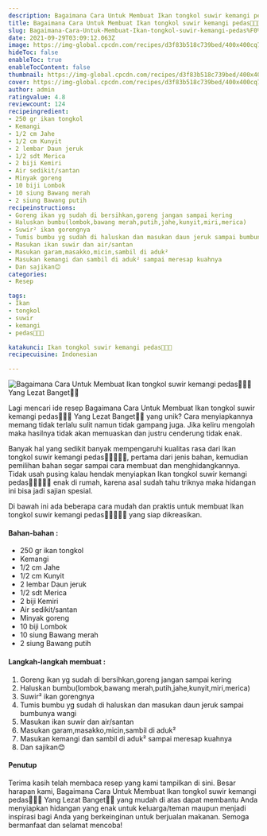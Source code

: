 ```yaml
---
description: Bagaimana Cara Untuk Membuat Ikan tongkol suwir kemangi pedas🤤🤤🤤 Yang Lezat Banget"
title: Bagaimana Cara Untuk Membuat Ikan tongkol suwir kemangi pedas🤤🤤🤤 Yang Lezat Banget
slug: Bagaimana-Cara-Untuk-Membuat-Ikan-tongkol-suwir-kemangi-pedas%F0%9F%A4%A4%F0%9F%A4%A4%F0%9F%A4%A4-Yang-Lezat-Banget
date: 2021-09-29T03:09:12.063Z
image: https://img-global.cpcdn.com/recipes/d3f83b518c739bed/400x400cq70/photo.jpg
hideToc: false
enableToc: true
enableTocContent: false
thumbnail: https://img-global.cpcdn.com/recipes/d3f83b518c739bed/400x400cq70/photo.jpg
cover: https://img-global.cpcdn.com/recipes/d3f83b518c739bed/400x400cq70/photo.jpg
author: admin
ratingvalue: 4.8
reviewcount: 124
recipeingredient:
- 250 gr ikan tongkol
- Kemangi
- 1/2 cm Jahe
- 1/2 cm Kunyit
- 2 lembar Daun jeruk
- 1/2 sdt Merica
- 2 biji Kemiri
- Air sedikit/santan
- Minyak goreng
- 10 biji Lombok
- 10 siung Bawang merah
- 2 siung Bawang putih
recipeinstructions:
- Goreng ikan yg sudah di bersihkan,goreng jangan sampai kering
- Haluskan bumbu(lombok,bawang merah,putih,jahe,kunyit,miri,merica)
- Suwir² ikan gorengnya
- Tumis bumbu yg sudah di haluskan dan masukan daun jeruk sampai bumbunya wangi
- Masukan ikan suwir dan air/santan
- Masukan garam,masakko,micin,sambil di aduk²
- Masukan kemangi dan sambil di aduk² sampai meresap kuahnya
- Dan sajikan😊
categories:
- Resep

tags:
- Ikan
- tongkol
- suwir
- kemangi
- pedas🤤🤤🤤

katakunci: Ikan tongkol suwir kemangi pedas🤤🤤🤤
recipecuisine: Indonesian

---
```


![Bagaimana Cara Untuk Membuat Ikan tongkol suwir kemangi pedas🤤🤤🤤 Yang Lezat Banget👩‍🍳](https://img-global.cpcdn.com/recipes/d3f83b518c739bed/400x400cq70/photo.jpg)

Lagi mencari ide resep Bagaimana Cara Untuk Membuat Ikan tongkol suwir kemangi pedas🤤🤤🤤 Yang Lezat Banget👩‍🍳 yang unik? Cara menyiapkannya memang tidak terlalu sulit namun tidak gampang juga. Jika keliru mengolah maka hasilnya tidak akan memuaskan dan justru cenderung tidak enak.

Banyak hal yang sedikit banyak mempengaruhi kualitas rasa dari Ikan tongkol suwir kemangi pedas🤤🤤🤤👩‍🍳, pertama dari jenis bahan, kemudian pemilihan bahan segar sampai cara membuat dan menghidangkannya. Tidak usah pusing kalau hendak menyiapkan Ikan tongkol suwir kemangi pedas🤤🤤🤤👩‍🍳 enak di rumah, karena asal sudah tahu triknya maka hidangan ini bisa jadi sajian spesial.

Di bawah ini ada beberapa cara mudah dan praktis untuk membuat Ikan tongkol suwir kemangi pedas🤤🤤🤤👩‍🍳 yang siap dikreasikan.

<!--inarticleads1-->

#### Bahan-bahan :

- 250 gr ikan tongkol
- Kemangi
- 1/2 cm Jahe
- 1/2 cm Kunyit
- 2 lembar Daun jeruk
- 1/2 sdt Merica
- 2 biji Kemiri
- Air sedikit/santan
- Minyak goreng
- 10 biji Lombok
- 10 siung Bawang merah
- 2 siung Bawang putih

<!--inarticleads2-->

#### Langkah-langkah membuat :

1. Goreng ikan yg sudah di bersihkan,goreng jangan sampai kering
1. Haluskan bumbu(lombok,bawang merah,putih,jahe,kunyit,miri,merica)
1. Suwir² ikan gorengnya
1. Tumis bumbu yg sudah di haluskan dan masukan daun jeruk sampai bumbunya wangi
1. Masukan ikan suwir dan air/santan
1. Masukan garam,masakko,micin,sambil di aduk²
1. Masukan kemangi dan sambil di aduk² sampai meresap kuahnya
1. Dan sajikan😊

#### Penutup

Terima kasih telah membaca resep yang kami tampilkan di sini. Besar harapan kami, Bagaimana Cara Untuk Membuat Ikan tongkol suwir kemangi pedas🤤🤤🤤 Yang Lezat Banget👩‍🍳 yang mudah di atas dapat membantu Anda menyiapkan hidangan yang enak untuk keluarga/teman maupun menjadi inspirasi bagi Anda yang berkeinginan untuk berjualan makanan. Semoga bermanfaat dan selamat mencoba!